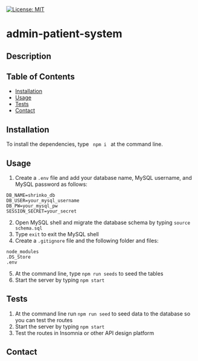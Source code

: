 [![License: MIT](https://img.shields.io/badge/License-MIT-yellow.svg)](https://opensource.org/licenses/MIT)
  # admin-patient-system
  
  ## Description
  
  ## Table of Contents

  * [Installation](#installation)
  * [Usage](#usage)
  * [Tests](#tests)
  * [Contact](#contact)
    
  ## Installation

  To install the dependencies, type `  npm i  ` at the command line.
  
  ## Usage
    
  1. Create a `.env` file and add your database name, MySQL username, and MySQL password as follows: 
  ```
  DB_NAME=shrinko_db
  DB_USER=your_mysql_username
  DB_PW=your_mysql_pw
  SESSION_SECRET=your_secret
  ```
  2. Open MySQL shell and migrate the database schema by typing `source schema.sql`
  3. Type `exit` to exit the MySQL shell
  4. Create a `.gitignore` file and the following folder and files:
  ```
  node_modules
  .DS_Store
  .env
  ```
  5. At the command line, type `npm run seeds` to seed the tables
  6. Start the server by typing `npm start`

  ## Tests

  1. At the command line run `npm run seed` to seed data to the database so you can test the routes
  2. Start the server by typing `npm start`
  3. Test the routes in Insomnia or other API design platform

  ## Contact

